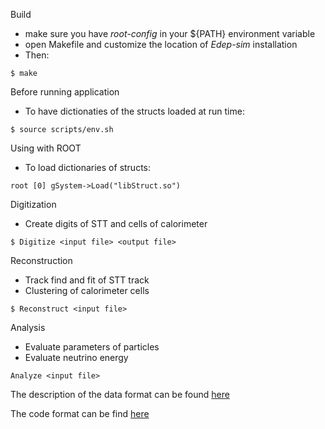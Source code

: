Build
- make sure you have *root-config* in your ${PATH} environment variable
- open Makefile and customize the location of *Edep-sim* installation
- Then:

```
$ make
```

Before running application
- To have dictionaties of the structs loaded at run time:
```
$ source scripts/env.sh
```

Using with ROOT
- To load dictionaries of structs:
```
root [0] gSystem->Load("libStruct.so")
```

Digitization
- Create digits of STT and cells of calorimeter

```
$ Digitize <input file> <output file>
```

Reconstruction
- Track find and fit of STT track
- Clustering of calorimeter cells

```
$ Reconstruct <input file>
```

Analysis
- Evaluate parameters of particles
- Evaluate neutrino energy

```
Analyze <input file>
```

The description of the data format can be found [here](https://baltig.infn.it/dune/kloe-simu/-/wikis/Data-Model)

The code format can be find [here](https://baltig.infn.it/dune/kloe-simu/-/wikis/Code-Format)
